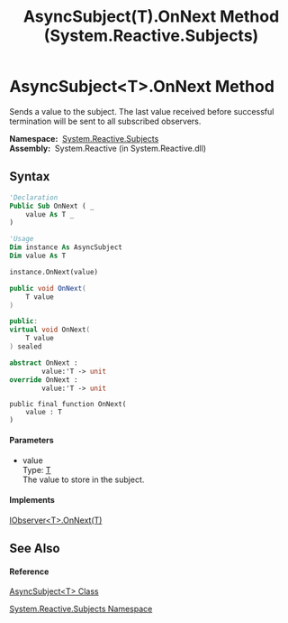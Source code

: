 ﻿---
title: AsyncSubject(T).OnNext Method  (System.Reactive.Subjects)
TOCTitle: OnNext Method
ms:assetid: M:System.Reactive.Subjects.AsyncSubject`1.OnNext(`0)
ms:mtpsurl: https://msdn.microsoft.com/en-us/library/Hh211798(v=VS.103)
ms:contentKeyID: 36069243
ms.date: 06/28/2011
mtps_version: v=VS.103
f1_keywords:
- System.Reactive.Subjects.AsyncSubject`1.OnNext
dev_langs:
- CSharp
- JScript
- VB
- FSharp
- c++
---

# AsyncSubject\<T\>.OnNext Method

Sends a value to the subject. The last value received before successful termination will be sent to all subscribed observers.

**Namespace:**  [System.Reactive.Subjects](hh211639\(v=vs.103\).md)  
**Assembly:**  System.Reactive (in System.Reactive.dll)

## Syntax

``` vb
'Declaration
Public Sub OnNext ( _
    value As T _
)
```

``` vb
'Usage
Dim instance As AsyncSubject
Dim value As T

instance.OnNext(value)
```

``` csharp
public void OnNext(
    T value
)
```

``` c++
public:
virtual void OnNext(
    T value
) sealed
```

``` fsharp
abstract OnNext : 
        value:'T -> unit 
override OnNext : 
        value:'T -> unit 
```

``` jscript
public final function OnNext(
    value : T
)
```

#### Parameters

  - value  
    Type: [T](hh229363\(v=vs.103\).md)  
    The value to store in the subject.  

#### Implements

[IObserver\<T\>.OnNext(T)](https://msdn.microsoft.com/en-us/library/m:system.iobserver%601.onnext\(%600\)\(v=VS.103\))  

## See Also

#### Reference

[AsyncSubject\<T\> Class](hh229363\(v=vs.103\).md)

[System.Reactive.Subjects Namespace](hh211639\(v=vs.103\).md)

